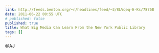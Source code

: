 ```yaml
---
link: http://feeds.benton.org/~r/headlines/feed/~3/8LVqeq-E-Ks/78758
date: 2011-06-22 00:55 UTC
# published: false
published: true
title: What Big Media Can Learn From the New York Public Library
tags: []
---
```


@AJ
